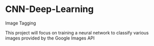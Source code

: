 # CNN-Deep-Learning
Image Tagging

This project will focus on training a neural network to classify various images provided by the Google Images API
